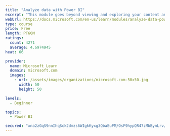 ```yaml
---
title: "Analyze data with Power BI"
excerpt: "This module goes beyond viewing and exploring your content and explains how to interact with it by working with reports and dashboards to uncover and share new business insights."
webUrl: https://docs.microsoft.com/en-us/learn/modules/analyze-data-power-bi/
type: course
price: Free
length: PT60M
ratings:
  count: 4271
  average: 4.6974945
heat: 66

provider:
  name: Microsoft Learn
  domain: microsoft.com
  images:
    - url: /assets/images/organizations/microsoft.com-50x50.jpg
      width: 50
      height: 50

levels:
  - Beginner

topics:
  - Power BI

secured: "xna2zGqS9nnIhqSck2dmzs6WIgkKyxg3QbaEuPM/OsF9hypQR47zMbBymLrv/TKn4Fis9cCefEoU4fCscdOLlr9P98Sg3RIdxv8dJ2cG1qfwiJwGmdUKPhATpquLC57OIkPWCJ3Tcxg6xescn5FXHeo2/rIgSfsOhQsm8RymjJrmILaODJV6FRD21P5m8vJTxzoT/AJKlcYMyGPcfl+St3TKYwwXGuz8BnfnoVzNbT9LfnhCB9jJSPRM7GZcAlKB4+H294E/3DajIa2S6Nhj0CRCrDH8PcByvKwMYv9QCgWYpGQ6Igmt1qAhB3t/WnDVu7nQhWL+WQDvHHfRIgv64k5t09Wc9Q7J7ex2p2tsn21NfFYv2A7zbqFXfT9PK+Y2E0R/tQ0LYK3PK/ttZAYf5A==;VKvJ1SEzKnMdNekxGu3XRw=="
---
```


